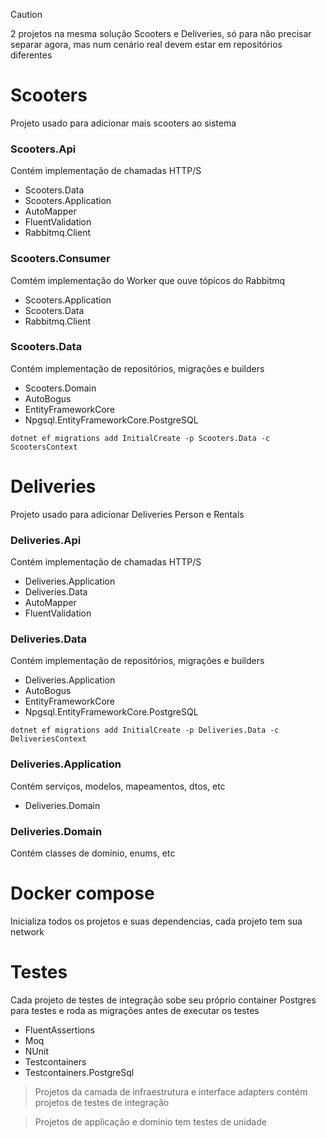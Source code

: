 > [!CAUTION]
> 2 projetos na mesma solução Scooters e Deliveries, só para não precisar separar agora, mas num cenário real devem estar em repositórios diferentes

# Scooters
Projeto usado para adicionar mais scooters ao sistema

### Scooters.Api
Contém implementação de chamadas HTTP/S
- Scooters.Data
- Scooters.Application
- AutoMapper
- FluentValidation
- Rabbitmq.Client

### Scooters.Consumer
Comtém implementação do Worker que ouve tópicos do Rabbitmq
- Scooters.Application
- Scooters.Data
- Rabbitmq.Client

### Scooters.Data
Contém implementação de repositórios, migrações e builders
- Scooters.Domain
- AutoBogus
- EntityFrameworkCore
- Npgsql.EntityFrameworkCore.PostgreSQL

```dotnet ef migrations add InitialCreate -p Scooters.Data -c ScootersContext```

# Deliveries 
Projeto usado para adicionar Deliveries Person e Rentals

### Deliveries.Api
Contém implementação de chamadas HTTP/S
- Deliveries.Application
- Deliveries.Data
- AutoMapper
- FluentValidation

### Deliveries.Data
Contém implementação de repositórios, migrações e builders
- Deliveries.Application
- AutoBogus
- EntityFrameworkCore
- Npgsql.EntityFrameworkCore.PostgreSQL

```dotnet ef migrations add InitialCreate -p Deliveries.Data -c DeliveriesContext```

### Deliveries.Application
Contém serviços, modelos, mapeamentos, dtos, etc
- Deliveries.Domain

### Deliveries.Domain
Contém classes de domínio, enums, etc

# Docker compose
Inicializa todos os projetos e suas dependencias, cada projeto tem sua network

# Testes
Cada projeto de testes de integração sobe seu próprio container Postgres para testes e roda as migrações antes de executar os testes
- FluentAssertions
- Moq
- NUnit
- Testcontainers
- Testcontainers.PostgreSql
  
> Projetos da camada de infraestrutura e interface adapters contém projetos de testes de integração

> Projetos de applicação e domínio tem testes de unidade
